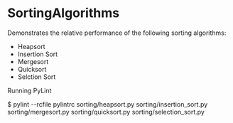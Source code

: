 # SortingAlgorithms
Demonstrates the relative performance of the following sorting algorithms:
- Heapsort
- Insertion Sort
- Mergesort
- Quicksort
- Selction Sort

Running PyLint

$ pylint --rcfile pylintrc sorting/heapsort.py sorting/insertion_sort.py sorting/mergesort.py sorting/quicksort.py sorting/selection_sort.py 
